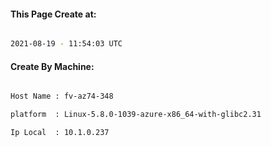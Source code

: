 
   
#### This Page Create at:

```bash

2021-08-19 - 11:54:03 UTC

```

#### Create By Machine:

```bash

Host Name : fv-az74-348

platform  : Linux-5.8.0-1039-azure-x86_64-with-glibc2.31

Ip Local  : 10.1.0.237

```

